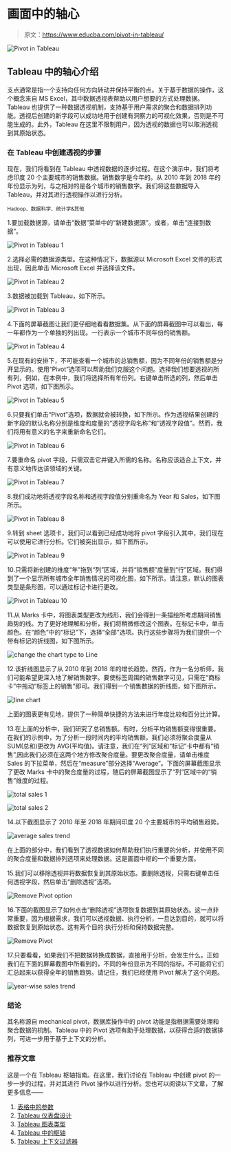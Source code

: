 # 画面中的轴心

> 原文：<https://www.educba.com/pivot-in-tableau/>

![Pivot in Tableau](img/bc1548ac9b5cb0ba7fffebc1ce085041.png)



## Tableau 中的轴心介绍

支点通常是指一个支持向任何方向转动并保持平衡的点。关于基于数据的操作，这个概念来自 MS Excel，其中数据透视表帮助以用户想要的方式处理数据。Tableau 也提供了一种数据透视机制，支持基于用户需求的聚合和数据排列功能。透视后创建的新字段可以成功地用于创建有洞察力的可视化效果，否则是不可能生成的。此外，Tableau 在这里不限制用户，因为透视的数据也可以取消透视到其原始状态。

### 在 Tableau 中创建透视的步骤

现在，我们将看到在 Tableau 中透视数据的逐步过程。在这个演示中，我们将考虑印度 20 个主要城市的销售数据。销售数字是今年的。从 2010 年到 2018 年的年份显示为列，与之相对的是各个城市的销售数字。我们将这些数据导入 Tableau，并对其进行透视操作以进行分析。

<small>Hadoop、数据科学、统计学&其他</small>

1.要加载数据源，请单击“数据”菜单中的“新建数据源”。或者，单击“连接到数据”。

![Pivot in Tableau 1](img/98f284552e1826e3a2da178d1c958609.png)



2.选择必需的数据源类型。在这种情况下，数据源以 Microsoft Excel 文件的形式出现，因此单击 Microsoft Excel 并选择该文件。

![Pivot in Tableau 2](img/5fb4e8238f14b0b730d40124db6df127.png)



3.数据被加载到 Tableau，如下所示。

![Pivot in Tableau 3](img/b4cf5ce2f7f2ce67eae45bbbdd91a481.png)



4.下面的屏幕截图让我们更仔细地看看数据集。从下面的屏幕截图中可以看出，每一年都作为一个单独的列出现。一行表示一个城市不同年份的销售额。

![Pivot in Tableau 4](img/de9b55b7a72da5178dc6a7cffb930a01.png)



5.在现有的安排下，不可能查看一个城市的总销售额，因为不同年份的销售额是分开显示的。使用“Pivot”选项可以帮助我们克服这个问题。选择我们想要透视的所有列，例如，在本例中，我们将选择所有年份列。右键单击所选的列，然后单击 Pivot 选项，如下图所示。

![Pivot in Tableau 5](img/69888a40f11e014abfcbc54101984eae.png)



6.只要我们单击“Pivot”选项，数据就会被转换，如下所示。作为透视结果创建的新字段的默认名称分别是维度和度量的“透视字段名称”和“透视字段值”。然而，我们将用有意义的名字来重新命名它们。

![Pivot in Tableau 6](img/03d6313fe07c1783b591e06868420227.png)



7.要重命名 pivot 字段，只需双击它并键入所需的名称。名称应该适合上下文，并有意义地传达该领域的关键。

![Pivot in Tableau 7](img/41de054b5d6df4a679f514639a810690.png)



8.我们成功地将透视字段名称和透视字段值分别重命名为 Year 和 Sales，如下图所示。

![Pivot in Tableau 8](img/cad543dcb2537737b781fa325016c67f.png)



9.转到 sheet 选项卡，我们可以看到已经成功地将 pivot 字段引入其中，我们现在可以使用它进行分析。它们被突出显示，如下图所示。

![Pivot in Tableau 9](img/bbc3dc982a66e847229f773ef86c2635.png)



10.只需将新创建的维度“年”拖到“列”区域，并将“销售额”度量到“行”区域。我们得到了一个显示所有城市全年销售情况的可视化图，如下所示。请注意，默认的图表类型是条形图，可以通过标记卡进行更改。

![Pivot in Tableau 10](img/6597490b57f46111d3b8787e296b6fd4.png)



11.从 Marks 卡中，将图表类型更改为线形，我们会得到一条描绘所考虑期间销售趋势的线。为了更好地理解和分析，我们将稍微修改这个图表。在标记卡中，单击颜色。在“颜色”中的“标记”下，选择“全部”选项。执行这些步骤将为我们提供一个带有标记的折线图，如下图所示。

![change the chart type to Line](img/014f5e132ac6f95eca822b9f718265d2.png)



12.该折线图显示了从 2010 年到 2018 年的增长趋势。然而，作为一名分析师，我们可能希望更深入地了解销售数字。要使标签周围的销售数字可见，只需在“商标卡”中拖动“标签上的销售”即可。我们得到一个销售数据的折线图，如下图所示。

![line chart](img/577888de3dbefa49c6ad52acf53077a5.png)



上面的图表更有见地，提供了一种简单快捷的方法来进行年度比较和百分比计算。

13.在上面的分析中，我们研究了总销售额。有时，分析平均销售额变得很重要。在我们的示例中，为了分析一段时间内的平均销售额，我们必须将聚合度量从 SUM(总和)更改为 AVG(平均值)。请注意，我们在“列”区域和“标记”卡中都有“销售”,因此我们必须在这两个地方修改聚合度量。要更改聚合度量，请单击维度 Sales 的下拉菜单，然后在“measure”部分选择“Average”。下面的屏幕截图显示了更改 Marks 卡中的聚合度量的过程，随后的屏幕截图显示了“列”区域中的“销售”维度的过程。

![total sales 1](img/8c92813974556bf6ba4614df448abd4d.png)



![total sales 2](img/66d019837a99b0118560203805060751.png)



14.以下截图显示了 2010 年至 2018 年期间印度 20 个主要城市的平均销售趋势。

![average sales trend](img/692ad3482dac41f0576b8e881415c702.png)



在上面的部分中，我们看到了透视数据如何帮助我们执行重要的分析，并使用不同的聚合度量和数据排列选项来处理数据。这是画面中枢的一个重要方面。

15.我们可以移除透视并将数据恢复到其原始状态。要删除透视，只需右键单击任何透视字段，然后单击“删除透视”选项。

![Remove Pivot option](img/14c9b47bf9c6c484502fbc320a0399b2.png)



16.下面的截图显示了如何点击“删除透视”选项恢复数据到其原始状态。这一点非常重要，因为根据需求，我们可以透视数据、执行分析，一旦达到目的，就可以将数据恢复到原始状态。这有两个目的:执行分析和保持数据完整。

![Remove Pivot](img/3156cae471a8c45f19b5b00fb5d0b03d.png)



17.只要看看，如果我们不把数据转换成数据，直接用于分析，会发生什么。正如我们在下面的屏幕截图中所看到的，不同的年份显示为不同的指标，不可能将它们汇总起来以获得全年的销售趋势。请记住，我们已经使用 Pivot 解决了这个问题。

![year-wise sales trend](img/52b74a22472961884b7fd89f1e22843c.png)



### 结论

其名称源自 mechanical pivot，数据库操作中的 pivot 功能是指根据需要处理和聚合数据的机制。Tableau 中的 Pivot 选项有助于处理数据，以获得合适的数据排列，可进一步用于基于上下文的分析。

### 推荐文章

这是一个在 Tableau 枢轴指南。在这里，我们讨论在 Tableau 中创建 pivot 的一步一步的过程，并对其进行 Pivot 操作以进行分析。您也可以阅读以下文章，了解更多信息——

1.  [表格中的参数](https://www.educba.com/parameters-in-tableau/)
2.  [Tableau 仪表盘设计](https://www.educba.com/tableau-dashboard-design/)
3.  [Tableau 图表类型](https://www.educba.com/tableau-chart-types/)
4.  [Tableau 中的枢轴](https://www.educba.com/pivot-in-tableau/)
5.  [Tableau 上下文过滤器](https://www.educba.com/tableau-context-filter/)





